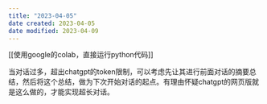 ```yaml
---
title: "2023-04-05"
date created: 2023-04-05
date modified: 2023-04-09
---
```


[[使用google的colab，直接运行python代码]]

当对话过多，超出chatgpt的token限制，可以考虑先让其进行前面对话的摘要总结，然后将这个总结，做为下次开始对话的起点。有理由怀疑chatgpt的网页版就是这么做的，才能实现超长对话。
